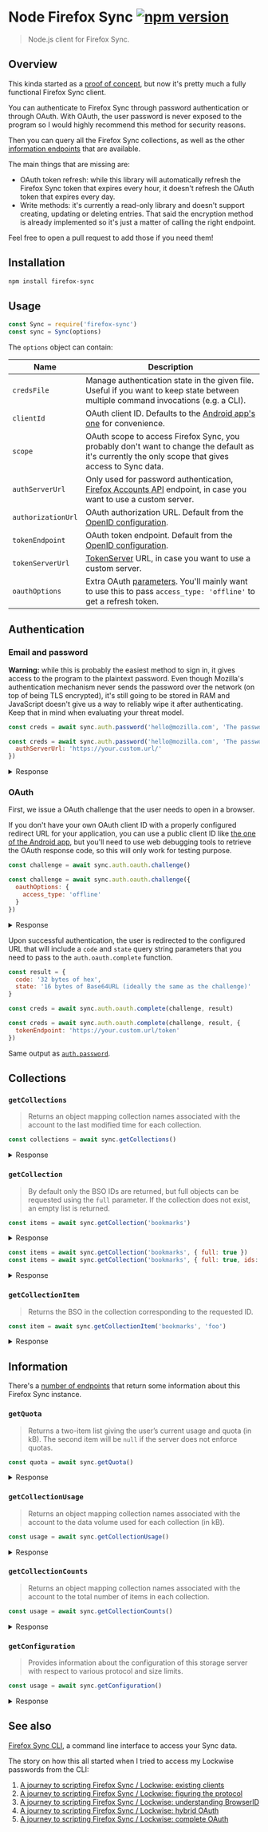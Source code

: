 # Node Firefox Sync [![npm version](http://img.shields.io/npm/v/firefox-sync.svg?style=flat-square)](https://www.npmjs.org/package/firefox-sync)

> Node.js client for Firefox Sync.

## Overview

This kinda started as a [proof of concept](https://www.codejam.info/2021/08/scripting-firefox-sync-lockwise-figuring-the-protocol.html),
but now it's pretty much a fully functional Firefox Sync client.

You can authenticate to Firefox Sync through password authentication or
through OAuth. With OAuth, the user password is never exposed to the
program so I would highly recommend this method for security reasons.

Then you can query all the Firefox Sync collections, as well as the
other [information endpoints][storage-api] that are available.

[storage-api]: https://mozilla-services.readthedocs.io/en/latest/storage/apis-1.5.html

The main things that are missing are:

* OAuth token refresh: while this library will automatically refresh the
  Firefox Sync token that expires every hour, it doesn't refresh the
  OAuth token that expires every day.
* Write methods: it's currently a read-only library and doesn't support
  creating, updating or deleting entries. That said the encryption
  method is already implemented so it's just a matter of calling the
  right endpoint.

Feel free to open a pull request to add those if you need them!

## Installation

```sh
npm install firefox-sync
```

## Usage

```js
const Sync = require('firefox-sync')
const sync = Sync(options)
```

The `options` object can contain:

| Name               | Description                                                                                                                                        |
|--------------------|----------------------------------------------------------------------------------------------------------------------------------------------------|
| `credsFile`        | Manage authentication state in the given file. Useful if you want to keep state between multiple command invocations (e.g. a CLI).                 |
| `clientId`         | OAuth client ID. Defaults to the [Android app's one][android-app-id] for convenience.                                                              |
| `scope`            | OAuth scope to access Firefox Sync, you probably don't want to change the default as it's currently the only scope that gives access to Sync data. |
| `authServerUrl`    | Only used for password authentication, [Firefox Accounts API][fxa-api] endpoint, in case you want to use a custom server.                          |
| `authorizationUrl` | OAuth authorization URL. Default from the [OpenID configuration][openid].                                                                          |
| `tokenEndpoint`    | OAuth token endpoint. Default from the [OpenID configuration][openid].                                                                             |
| `tokenServerUrl`   | [TokenServer](https://github.com/mozilla-services/tokenserver/) URL, in case you want to use a custom server.                                      |
| `oauthOptions`     | Extra OAuth [parameters](oauth-parameters). You'll mainly want to use this to pass `access_type: 'offline'` to get a refresh token.                |

[android-app-id]: https://github.com/mozilla-lockwise/lockwise-android/blob/d3c0511f73c34e8759e1bb597f2d3dc9bcc146f0/app/src/main/java/mozilla/lockbox/support/Constant.kt#L29
[fxa-api]: https://github.com/mozilla/fxa/blob/main/packages/fxa-auth-server/docs/api.md
[openid]: https://accounts.firefox.com/.well-known/openid-configuration
[oauth-parameters]: https://mozilla.github.io/ecosystem-platform/docs/process/integration-with-fxa#authorization-query-parameters

## Authentication

### Email and password

**Warning:** while this is probably the easiest method to sign in, it
gives access to the program to the plaintext password. Even though
Mozilla's authentication mechanism never sends the password over the
network (on top of being TLS encrypted), it's still going to be stored
in RAM and JavaScript doesn't give us a way to reliably wipe it after
authenticating. Keep that in mind when evaluating your threat model.

```js
const creds = await sync.auth.password('hello@mozilla.com', 'The password goes here!')

const creds = await sync.auth.password('hello@mozilla.com', 'The password goes here!', {
  authServerUrl: 'https://your.custom.url/'
})
```

<details>
<summary>Response</summary>

```json
{
  "oauthToken": {
    "access_token": "32 bytes of hex",
    "token_type": "bearer",
    "scope": "https://identity.mozilla.com/apps/oldsync",
    "expires_in": 86399,
    "auth_at": 1634346661,
    "refresh_token": "32 bytes of hex"
  },
  "syncKeyBundle": {
    "encryptionKey": "32 bytes of Base64",
    "hmacKey": "32 bytes of Base64",
    "kid": "A timestamp and 16 bytes of Base64URL"
  },
  "token": {
    "id": "A bunch of Base64URL",
    "key": "32 bytes of Base64URL",
    "uid": 999999999,
    "api_endpoint": "https://sync-1-us-west1-g.sync.services.mozilla.com/1.5/999999999",
    "duration": 3600,
    "hashalg": "sha256",
    "hashed_fxa_uid": "16 bytes of hex",
    "node_type": "spanner"
  },
  "tokenIssuedAt": 1634346661940
}
```

</details>

### OAuth

First, we issue a OAuth challenge that the user needs to open in a
browser.

If you don't have your own OAuth client ID with a properly configured
redirect URL for your application, you can use a public client ID like
[the one of the Android app](https://github.com/mozilla-lockwise/lockwise-android/blob/d3c0511f73c34e8759e1bb597f2d3dc9bcc146f0/app/src/main/java/mozilla/lockbox/support/Constant.kt#L29>),
but you'll need to use web debugging tools to retrieve the OAuth
response code, so this will only work for testing purpose.

```js
const challenge = await sync.auth.oauth.challenge()

const challenge = await sync.auth.oauth.challenge({
  oauthOptions: {
    access_type: 'offline'
  }
})
```

<details>
<summary>Response</summary>

```json
{
  "keyPair": "`KeyPairKeyObjectResult` for internal use",
  "state": "16 bytes of Base64URL",
  "codeVerifier": "32 bytes of Base64URL",
  "url": "https://accounts.firefox.com/authorization?all-the-challenge-params-go-here"
}
```

</details>

Upon successful authentication, the user is redirected to the configured
URL that will include a `code` and `state` query string parameters that
you need to pass to the `auth.oauth.complete` function.

```js
const result = {
  code: '32 bytes of hex',
  state: '16 bytes of Base64URL (ideally the same as the challenge)'
}

const creds = await sync.auth.oauth.complete(challenge, result)

const creds = await sync.auth.oauth.complete(challenge, result, {
  tokenEndpoint: 'https://your.custom.url/token'
})
```

Same output as [`auth.password`](#email-and-password).

</details>

## Collections

### `getCollections`

> Returns an object mapping collection names associated with the account
> to the last modified time for each collection.

```js
const collections = await sync.getCollections()
```

<details>
<summary>Response</summary>

```json
{
  "passwords": 1634346661.94,
  "bookmarks": 1634346661.94,
  "crypto": 1634346661.94,
  "prefs": 1634346661.94,
  "meta": 1634346661.94,
  "addons": 1634346661.94,
  "tabs": 1634346661.94,
  "clients": 1634346661.94,
  "history": 1634346661.94,
  "forms": 1634346661.94
}
```

</details>

### `getCollection`

> By default only the BSO IDs are returned, but full objects can be
> requested using the `full` parameter. If the collection does not
> exist, an empty list is returned.

```js
const items = await sync.getCollection('bookmarks')
```

<details>
<summary>Response</summary>

```json
[
  "foo",
  "bar",
  "baz"
]
```

</details>

```js
const items = await sync.getCollection('bookmarks', { full: true })
const items = await sync.getCollection('bookmarks', { full: true, ids: ['foo', 'bar'] })
```

<details>
<summary>Response</summary>

```json
[
  {
    "bso": {
      "id": "foo",
      "modified": 1634346661.94,
      "payload": "{\"encrypted\":\"stuff\"}"
    },
    "payload": {
      "decrypted": "stuff"
    }
  }
]
```

</details>

### `getCollectionItem`

> Returns the BSO in the collection corresponding to the requested ID.

```js
const item = await sync.getCollectionItem('bookmarks', 'foo')
```

<details>
<summary>Response</summary>

```json
{
  "bso": {
    "id": "foo",
    "modified": 1634346661.94,
    "payload": "{\"encrypted\":\"stuff\"}"
  },
  "payload": {
    "decrypted": "stuff"
  }
}
```

</details>

## Information

There's a [number of endpoints][storage-api-endpoints] that return some
information about this Firefox Sync instance.

[storage-api-endpoints]: https://mozilla-services.readthedocs.io/en/latest/storage/apis-1.5.html#general-info

### `getQuota`

> Returns a two-item list giving the user’s current usage and quota (in
> kB). The second item will be `null` if the server does not enforce
> quotas.

```js
const quota = await sync.getQuota()
```

<details>
<summary>Response</summary>

```json
[
  69.133742,
  null
]
```

</details>

### `getCollectionUsage`

> Returns an object mapping collection names associated with the account
> to the data volume used for each collection (in kB).


```js
const usage = await sync.getCollectionUsage()
```

<details>
<summary>Response</summary>

```json
{
  "addons": 0.7588336369,
  "crypto": 0.5156744894,
  "forms": 0.3097969336,
  "tabs": 0.2830539361,
  "bookmarks": 0.6618207313,
  "clients": 0.9727294557,
  "prefs": 0.3751385437,
  "meta": 0.6064291011,
  "passwords": 0.7713613800,
  "history": 0.9888805912
}
```

</details>

### `getCollectionCounts`

> Returns an object mapping collection names associated with the account
> to the total number of items in each collection.

```js
const usage = await sync.getCollectionCounts()
```

<details>
<summary>Response</summary>

```json
{
  "history": 69,
  "addons": 1,
  "forms": 42,
  "meta": 1,
  "bookmarks": 1337,
  "tabs": 1,
  "prefs": 1,
  "crypto": 1,
  "passwords": 420,
  "clients": 1
}
```

</details>

### `getConfiguration`

> Provides information about the configuration of this storage server
> with respect to various protocol and size limits.

```js
const usage = await sync.getConfiguration()
```

<details>
<summary>Response</summary>

```json
{
  "max_post_bytes": 2097152,
  "max_post_records": 100,
  "max_record_payload_bytes": 2097152,
  "max_request_bytes": 2101248,
  "max_total_bytes": 100000000,
  "max_total_records": 1664,
  "max_quota_limit": 2097152000
}
```

</details>

## See also

[Firefox Sync CLI](https://github.com/valeriangalliat/firefox-sync-cli),
a command line interface to access your Sync data.

The story on how this all started when I tried to access my Lockwise
passwords from the CLI:

1. [A journey to scripting Firefox Sync / Lockwise: existing clients](https://www.codejam.info/2021/08/scripting-firefox-sync-lockwise-existing-clients.html)
1. [A journey to scripting Firefox Sync / Lockwise: figuring the protocol](scripting-firefox-sync-lockwise-figuring-the-protocol.html)
1. [A journey to scripting Firefox Sync / Lockwise: understanding BrowserID](scripting-firefox-sync-lockwise-understanding-browserid.html)
1. [A journey to scripting Firefox Sync / Lockwise: hybrid OAuth](scripting-firefox-sync-lockwise-hybrid-oauth.html)
1. [A journey to scripting Firefox Sync / Lockwise: complete OAuth](scripting-firefox-sync-lockwise-complete-oauth.html)
